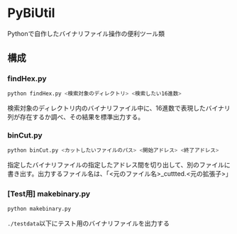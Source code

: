 # PyBiUtil

Pythonで自作したバイナリファイル操作の便利ツール類

## 構成

### findHex.py

```sh
python findHex.py <検索対象のディレクトリ> <検索したい16進数>
```

検索対象のディレクトリ内のバイナリファイル中に、16進数で表現したバイナリ列が存在するか調べ、その結果を標準出力する。

### binCut.py

```sh
python binCut.py <カットしたいファイルのパス> <開始アドレス> <終了アドレス>
```

指定したバイナリファイルの指定したアドレス間を切り出して、別のファイルに書き出す。出力するファイル名は、「<元のファイル名>_cuttted.<元の拡張子>」

### [Test用] makebinary.py

```sh
python makebinary.py
```

`./testdata`以下にテスト用のバイナリファイルを出力する
